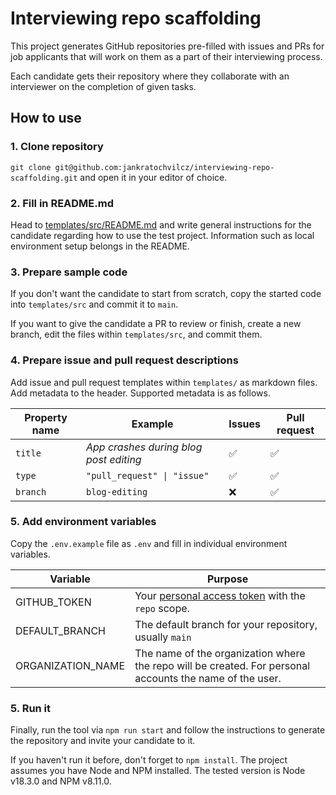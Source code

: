 # Interviewing repo scaffolding

This project generates GitHub repositories pre-filled with issues and PRs for job applicants that will work on them as a part of their interviewing process.

Each candidate gets their repository where they collaborate with an interviewer on the completion of given tasks.

## How to use

### 1. Clone repository

`git clone git@github.com:jankratochvilcz/interviewing-repo-scaffolding.git` and open it in your editor of choice.

### 2. Fill in README.md

Head to [templates/src/README.md](templates/src/README.md) and write general instructions for the candidate regarding how to use the test project. Information such as local environment setup belongs in the README.

### 3. Prepare sample code

If you don't want the candidate to start from scratch, copy the started code into `templates/src` and commit it to `main`.

If you want to give the candidate a PR to review or finish, create a new branch, edit the files within `templates/src`, and commit them.

### 4. Prepare issue and pull request descriptions

Add issue and pull request templates within `templates/` as markdown files. Add metadata to the header. Supported metadata is as follows.


|Property name|Example|Issues|Pull request|
|-|-|-|-|
|`title`|*App crashes during blog post editing*|✅|✅|
|`type`|`"pull_request" \| "issue"`|✅|✅|
|`branch`|`blog-editing`|❌|✅|

### 5. Add environment variables

Copy the `.env.example` file as `.env` and fill in individual environment variables.

|Variable|Purpose|
|-|-|
|GITHUB_TOKEN|Your [personal access token](https://docs.github.com/en/authentication/keeping-your-account-and-data-secure/creating-a-personal-access-token) with the `repo` scope.|
|DEFAULT_BRANCH|The default branch for your repository, usually `main`|
|ORGANIZATION_NAME|The name of the organization where the repo will be created. For personal accounts the name of the user.|

### 5. Run it

Finally, run the tool via `npm run start` and follow the instructions to generate the repository and invite your candidate to it.

If you haven't run it before, don't forget to `npm install`. The project assumes you have Node and NPM installed. The tested version is Node v18.3.0 and NPM v8.11.0.